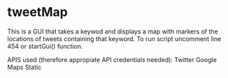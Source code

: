 # tweetMap
This is a GUI that takes a keywod and displays a map with markers of the locations of tweets containing that keyword.
To run script uncomment line 454 or startGui() function.

APIS used (therefore appropiate API credentials needed):
Twitter
Google Maps Static
